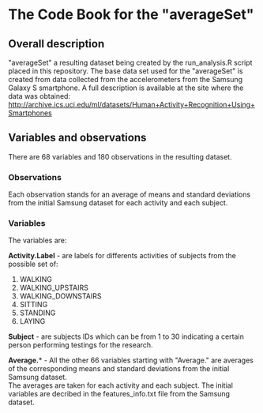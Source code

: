 
# The Code Book for the "averageSet"

## Overall description 

"averageSet" a resulting dataset being created by the run_analysis.R script placed in this repository. The base data set used for the "averageSet" is created from data collected from the accelerometers from the Samsung Galaxy S smartphone. A full description is available at the site where the data was obtained: http://archive.ics.uci.edu/ml/datasets/Human+Activity+Recognition+Using+Smartphones

## Variables and observations

There are 68 variables and 180 observations in the resulting dataset.

### Observations

Each observation stands for an average of means and standard deviations from the initial Samsung dataset for each activity and each subject.

### Variables

The variables are:

**Activity.Label** - are labels for differents activities of subjects from the possible set of:  
1. WALKING  
2. WALKING_UPSTAIRS  
3. WALKING_DOWNSTAIRS  
4. SITTING  
5. STANDING  
6. LAYING  
      
**Subject** - are subjects IDs which can be from 1 to 30 indicating a certain person performing testings for the research.

**Average.*** - All the other 66 variables starting with "Average." are averages of the corresponding means and standard deviations from the initial Samsung dataset.   
The averages are taken for each activity and each subject. 
The initial variables are decribed in the features_info.txt file from the Samsung dataset.
